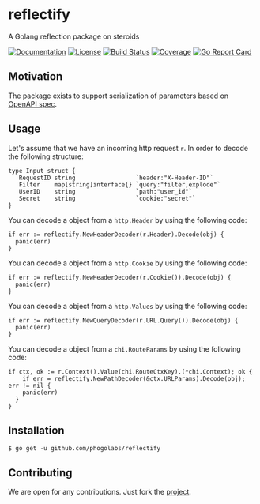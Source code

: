 # reflectify
A Golang reflection package on steroids

[![Documentation][godoc-img]][godoc-url]
[![License][license-img]][license-url]
[![Build Status][action-img]][action-url]
[![Coverage][codecov-img]][codecov-url]
[![Go Report Card][report-img]][report-url]

## Motivation

The package exists to support serialization of parameters based on [OpenAPI
spec](https://swagger.io/docs/specification/serialization/).

## Usage

Let's assume that we have an incoming http request `r`. In order to decode the
following structure:

```golang
type Input struct {
   RequestID string                 `header:"X-Header-ID"`
   Filter    map[string]interface{} `query:"filter,explode"`
   UserID    string                 `path:"user_id"`
   Secret    string                 `cookie:"secret"`
}
```

You can decode a object from a `http.Header` by using the following code:

```golang
if err := reflectify.NewHeaderDecoder(r.Header).Decode(obj) {
  panic(err)
}
```

You can decode a object from a `http.Cookie` by using the following code:

```golang
if err := reflectify.NewHeaderDecoder(r.Cookie()).Decode(obj) {
  panic(err)
}
```

You can decode a object from a `http.Values` by using the following code:

```golang
if err := reflectify.NewQueryDecoder(r.URL.Query()).Decode(obj) {
  panic(err)
}
```

You can decode a object from a `chi.RouteParams` by using the following code:

```golang
if ctx, ok := r.Context().Value(chi.RouteCtxKey).(*chi.Context); ok {
	if err = reflectify.NewPathDecoder(&ctx.URLParams).Decode(obj); err != nil {
    panic(err)
  }
}
```

## Installation

```console
$ go get -u github.com/phogolabs/reflectify
```

## Contributing

We are open for any contributions. Just fork the
[project](https://github.com/phogolabs/reflectify).

[report-img]: https://goreportcard.com/badge/github.com/phogolabs/reflectify
[report-url]: https://goreportcard.com/report/github.com/phogolabs/reflectify
[logo-author-url]: https://www.freepik.com/free-vector/abstract-cross-logo-template_1185919.htm
[logo-license]: http://creativecommons.org/licenses/by/3.0/
[codecov-url]: https://codecov.io/gh/phogolabs/reflectify
[codecov-img]: https://codecov.io/gh/phogolabs/reflectify/branch/master/graph/badge.svg
[action-img]: https://github.com/phogolabs/reflectify/workflows/pipeline/badge.svg
[action-url]: https://github.com/phogolabs/reflectify/actions
[godoc-url]: https://godoc.org/github.com/phogolabs/reflectify
[godoc-img]: https://godoc.org/github.com/phogolabs/reflectify?status.svg
[license-img]: https://img.shields.io/badge/license-MIT-blue.svg
[license-url]: LICENSE
